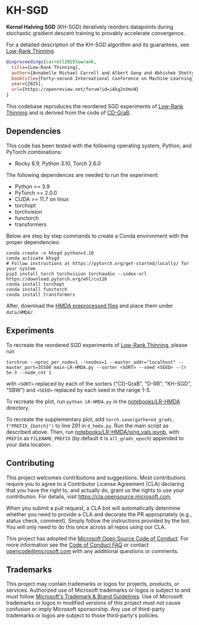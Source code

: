 # KH-SGD

**Kernel Halving SGD** (KH-SGD) iteratively reorders datapoints during stochastic gradient descent training to provably accelerate convergence.

For a detailed description of the KH-SGD algorithm and its guarantees, see [Low-Rank Thinning](https://arxiv.org/pdf/2502.12063).

```bib
@inproceedings{carrell2025lowrank,
  title={Low-Rank Thinning},
  author={Annabelle Michael Carrell and Albert Gong and Abhishek Shetty and Raaz Dwivedi and Lester Mackey},
  booktitle={Forty-second International Conference on Machine Learning},
  year={2025},
  url={https://openreview.net/forum?id=iAkg2nVmvN}
}
```

This codebase reproduces the reordered SGD experiments of [Low-Rank Thinning](https://arxiv.org/pdf/2502.12063) and is derived from the code of [CD-GraB](https://github.com/GarlGuo/CD-GraB).

## Dependencies
This code has been tested with the following operating system, Python, and PyTorch combinations:
- Rocky 8.9, Python 3.10, Torch 2.6.0

The following dependences are needed to run the experiment:
- Python >= 3.9
- PyTorch >= 2.0.0
- CUDA >= 11.7 on linux
- torchopt
- torchvision
- functorch
- transformers

Below are step by step commands to create a Conda environment with the proper dependencies:
```
conda create -n khsgd python=3.10
conda activate khsgd
# Follow instructions at https://pytorch.org/get-started/locally/ for your system
pip3 install torch torchvision torchaudio --index-url https://download.pytorch.org/whl/cu118
conda install torchopt
conda install functorch
conda install transformers
```

After, download the [HMDA preprocessed files](https://github.com/GarlGuo/CD-GraB/tree/main/data/HMDA) and place them under `data/HMDA/`.

## Experiments

To recreate the reordered SGD experiments of [Low-Rank Thinning](https://arxiv.org/pdf/2502.12063), please run
```
torchrun --nproc_per_node=1 --nnodes=1 --master_addr="localhost" --master_port=35500 main-LR-HMDA.py --sorter <SORT> --seed <SEED> --lr 5e-3 --node_cnt 1
```
with `<SORT>` replaced by each of the sorters ("CD-GraB", "D-RR", "KH-SGD", "SBW") and `<SEED>` replaced by each seed in the range 1-5.

To recreate the plot, run `python LR-HMDA.py` in the [notebooks/LR-HMDA](notebooks/LR-HMDA) directory.

To recreate the supplementary plot, add `torch.save(gathered_grads, f"PREFIX_{batch}")` to line 291 in `d_hmda.py`. Run the main script as described above. Then, run [notebooks/LR-HMDA/sing_vals.ipynb](notebooks/LR-HMDA/sing_vals.ipynb), with `PREFIX` as `FILENAME_PREFIX` (by default it is `all_grads_epoch`) appended to your data location.

## Contributing

This project welcomes contributions and suggestions.  Most contributions require you to agree to a
Contributor License Agreement (CLA) declaring that you have the right to, and actually do, grant us
the rights to use your contribution. For details, visit https://cla.opensource.microsoft.com.

When you submit a pull request, a CLA bot will automatically determine whether you need to provide
a CLA and decorate the PR appropriately (e.g., status check, comment). Simply follow the instructions
provided by the bot. You will only need to do this once across all repos using our CLA.

This project has adopted the [Microsoft Open Source Code of Conduct](https://opensource.microsoft.com/codeofconduct/).
For more information see the [Code of Conduct FAQ](https://opensource.microsoft.com/codeofconduct/faq/) or
contact [opencode@microsoft.com](mailto:opencode@microsoft.com) with any additional questions or comments.

## Trademarks

This project may contain trademarks or logos for projects, products, or services. Authorized use of Microsoft
trademarks or logos is subject to and must follow
[Microsoft's Trademark & Brand Guidelines](https://www.microsoft.com/en-us/legal/intellectualproperty/trademarks/usage/general).
Use of Microsoft trademarks or logos in modified versions of this project must not cause confusion or imply Microsoft sponsorship.
Any use of third-party trademarks or logos are subject to those third-party's policies.
